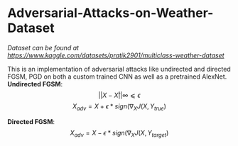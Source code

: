 # Adversarial-Attacks-on-Weather-Dataset

*Dataset can be found at https://www.kaggle.com/datasets/pratik2901/multiclass-weather-dataset*

This is an implementation of adversarial attacks like undirected and directed FGSM, PGD on both a custom trained CNN as well as a pretrained AlexNet. 
**Undirected FGSM**:
$$||X−X̂||∞⩽ϵ$$
$$X_{adv} = X + ϵ * sign(∇_{X}J(X,Y_{true})$$

**Directed FGSM**:
$$X_{adv}=X−ϵ*sign(∇_{X}J(X,Y_{target})$$
